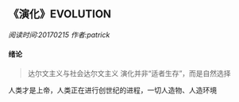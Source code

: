 ## 《演化》EVOLUTION
*阅读时间:20170215*
*作者:patrick*
#### 绪论
>达尔文主义与社会达尔文主义
演化并非“适者生存”，而是自然选择

人类才是上帝，人类正在进行创世纪的进程，一切人造物、人造环境
